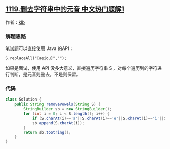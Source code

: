 ## [1119.删去字符串中的元音 中文热门题解1](https://leetcode.cn/problems/remove-vowels-from-a-string/solutions/100000/1119-shan-qu-zi-fu-chuan-zhong-de-yuan-yin-by-klb)

作者：[klb](https://leetcode.cn/u/klb)

### 解题思路
笔试题可以直接使用 Java 的API：
```
S.replaceAll("[aeiou]","");
```

如果是面试，使用 API 没多大意义，直接遍历字符串 S ，对每个遍历到的字符进行判断，是元音则删去，不是则保留。
### 代码

```java
class Solution {
    public String removeVowels(String S) {
        StringBuilder sb = new StringBuilder();
        for (int i = 0; i < S.length(); i++) {
            if (S.charAt(i)=='a'||S.charAt(i)=='e'||S.charAt(i)=='i'||S.charAt(i)=='o'||S.charAt(i)=='u')continue;
            sb.append(S.charAt(i));
        }
        return sb.toString();
    }
}
```
